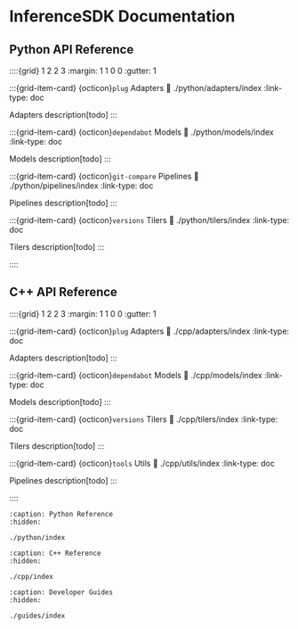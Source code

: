 # InferenceSDK Documentation

## Python API Reference

::::{grid} 1 2 2 3
:margin: 1 1 0 0
:gutter: 1

:::{grid-item-card} {octicon}`plug` Adapters
:link: ./python/adapters/index
:link-type: doc

Adapters description[todo]
:::

:::{grid-item-card} {octicon}`dependabot` Models
:link: ./python/models/index
:link-type: doc

Models description[todo]
:::

:::{grid-item-card} {octicon}`git-compare` Pipelines
:link: ./python/pipelines/index
:link-type: doc

Pipelines description[todo]
:::

:::{grid-item-card} {octicon}`versions` Tilers
:link: ./python/tilers/index
:link-type: doc

Tilers description[todo]
:::

::::

## C++ API Reference

::::{grid} 1 2 2 3
:margin: 1 1 0 0
:gutter: 1

:::{grid-item-card} {octicon}`plug` Adapters
:link: ./cpp/adapters/index
:link-type: doc

Adapters description[todo]
:::

:::{grid-item-card} {octicon}`dependabot` Models
:link: ./cpp/models/index
:link-type: doc

Models description[todo]
:::

:::{grid-item-card} {octicon}`versions` Tilers
:link: ./cpp/tilers/index
:link-type: doc

Tilers description[todo]
:::

:::{grid-item-card} {octicon}`tools` Utils
:link: ./cpp/utils/index
:link-type: doc

Pipelines description[todo]
:::

::::

```{toctree}
:caption: Python Reference
:hidden:

./python/index
```

```{toctree}
:caption: C++ Reference
:hidden:

./cpp/index
```

```{toctree}
:caption: Developer Guides
:hidden:

./guides/index
```
